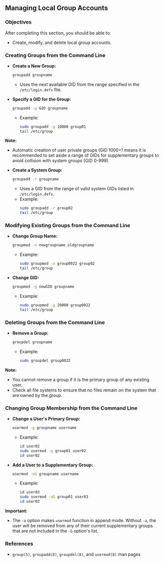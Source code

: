 ## Managing Local Group Accounts

### Objectives

After completing this section, you should be able to:
- Create, modify, and delete local group accounts.

### Creating Groups from the Command Line

- **Create a New Group:**
  ```bash
  groupadd groupname
  ```
  - Uses the next available GID from the range specified in the `/etc/login.defs` file.

- **Specify a GID for the Group:**
  ```bash
  groupadd -g GID groupname
  ```
  - Example:
    ```bash
    sudo groupadd -g 10000 group01
    tail /etc/group
    ```

**Note:**
- Automatic creation of user private groups (GID 1000+) means it is recommended to set aside a range of GIDs for supplementary groups to avoid collision with system groups (GID 0-999).

- **Create a System Group:**
  ```bash
  groupadd -r groupname
  ```
  - Uses a GID from the range of valid system GIDs listed in `/etc/login.defs`.
  - Example:
    ```bash
    sudo groupadd -r group02
    tail /etc/group
    ```

### Modifying Existing Groups from the Command Line

- **Change Group Name:**
  ```bash
  groupmod -n newgroupname oldgroupname
  ```
  - Example:
    ```bash
    sudo groupmod -n group0022 group02
    tail /etc/group
    ```

- **Change GID:**
  ```bash
  groupmod -g newGID groupname
  ```
  - Example:
    ```bash
    sudo groupmod -g 20000 group0022
    tail /etc/group
    ```

### Deleting Groups from the Command Line

- **Remove a Group:**
  ```bash
  groupdel groupname
  ```
  - Example:
    ```bash
    sudo groupdel group0022
    ```

**Note:**
- You cannot remove a group if it is the primary group of any existing user.
- Check all file systems to ensure that no files remain on the system that are owned by the group.

### Changing Group Membership from the Command Line

- **Change a User's Primary Group:**
  ```bash
  usermod -g groupname username
  ```
  - Example:
    ```bash
    id user02
    sudo usermod -g group01 user02
    id user02
    ```

- **Add a User to a Supplementary Group:**
  ```bash
  usermod -aG groupname username
  ```
  - Example:
    ```bash
    id user03
    sudo usermod -aG group01 user03
    id user03
    ```

**Important:**
- The `-a` option makes `usermod` function in append mode. Without `-a`, the user will be removed from any of their current supplementary groups that are not included in the `-G` option's list.

### References

- `group(5)`, `groupadd(8)`, `groupdel(8)`, and `usermod(8)` man pages
